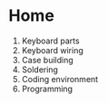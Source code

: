 # Home
1. Keyboard parts
2. Keyboard wiring
3. Case building
4. Soldering
5. Coding environment
6. Programming
